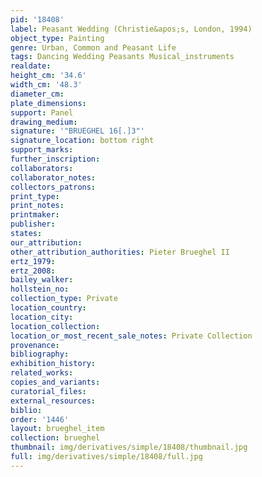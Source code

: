 ```yaml
---
pid: '18408'
label: Peasant Wedding (Christie&apos;s, London, 1994)
object_type: Painting
genre: Urban, Common and Peasant Life
tags: Dancing Wedding Peasants Musical_instruments
realdate: 
height_cm: '34.6'
width_cm: '48.3'
diameter_cm: 
plate_dimensions: 
support: Panel
drawing_medium: 
signature: '"BRUEGHEL 16[.]3"'
signature_location: bottom right
support_marks: 
further_inscription: 
collaborators: 
collaborator_notes: 
collectors_patrons: 
print_type: 
print_notes: 
printmaker: 
publisher: 
states: 
our_attribution: 
other_attribution_authorities: Pieter Brueghel II
ertz_1979: 
ertz_2008: 
bailey_walker: 
hollstein_no: 
collection_type: Private
location_country: 
location_city: 
location_collection: 
location_or_most_recent_sale_notes: Private Collection
provenance: 
bibliography: 
exhibition_history: 
related_works: 
copies_and_variants: 
curatorial_files: 
external_resources: 
biblio: 
order: '1446'
layout: brueghel_item
collection: brueghel
thumbnail: img/derivatives/simple/18408/thumbnail.jpg
full: img/derivatives/simple/18408/full.jpg
---
```

